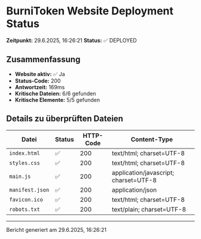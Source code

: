 # BurniToken Website Deployment Status

**Zeitpunkt:** 29.6.2025, 16:26:21
**Status:** ✅ DEPLOYED

## Zusammenfassung

- **Website aktiv:** ✅ Ja
- **Status-Code:** 200
- **Antwortzeit:** 169ms
- **Kritische Dateien:** 6/6 gefunden
- **Kritische Elemente:** 5/5 gefunden

## Details zu überprüften Dateien

| Datei | Status | HTTP-Code | Content-Type |
| ----- | ------ | --------- | ------------ |
| `index.html` | ✅ | 200 | text/html; charset=UTF-8 |
| `styles.css` | ✅ | 200 | text/html; charset=UTF-8 |
| `main.js` | ✅ | 200 | application/javascript; charset=UTF-8 |
| `manifest.json` | ✅ | 200 | application/json |
| `favicon.ico` | ✅ | 200 | text/html; charset=UTF-8 |
| `robots.txt` | ✅ | 200 | text/plain; charset=UTF-8 |

---

Bericht generiert am 29.6.2025, 16:26:21
